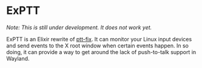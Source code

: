 ExPTT
=====

_Note: This is still under development. It does not work yet._

ExPTT is an Elixir rewrite of [ptt-fix](https://github.com/DeedleFake/ptt-fix). It can monitor your Linux input devices and send events to the X root window when certain events happen. In so doing, it can provide a way to get around the lack of push-to-talk support in Wayland.
